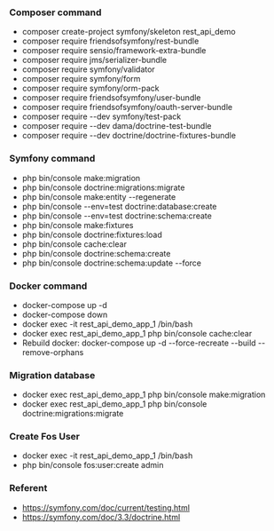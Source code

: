 ### Composer command
- composer create-project symfony/skeleton rest_api_demo
- composer require friendsofsymfony/rest-bundle
- composer require sensio/framework-extra-bundle
- composer require jms/serializer-bundle
- composer require symfony/validator
- composer require symfony/form
- composer require symfony/orm-pack
- composer require friendsofsymfony/user-bundle
- composer require friendsofsymfony/oauth-server-bundle
- composer require --dev symfony/test-pack 
- composer require --dev dama/doctrine-test-bundle
- composer require --dev doctrine/doctrine-fixtures-bundle

### Symfony command
- php bin/console make:migration
- php bin/console doctrine:migrations:migrate
- php bin/console make:entity --regenerate
- php bin/console --env=test doctrine:database:create
- php bin/console --env=test doctrine:schema:create
- php bin/console make:fixtures
- php bin/console doctrine:fixtures:load
- php bin/console cache:clear
- php bin/console doctrine:schema:create
- php bin/console doctrine:schema:update --force

### Docker command
- docker-compose up -d
- docker-compose down
- docker exec -it rest_api_demo_app_1 /bin/bash
- docker exec rest_api_demo_app_1 php bin/console cache:clear
- Rebuild docker: docker-compose up -d --force-recreate --build --remove-orphans

### Migration database
- docker exec rest_api_demo_app_1 php bin/console make:migration
- docker exec rest_api_demo_app_1 php bin/console doctrine:migrations:migrate

### Create Fos User
- docker exec -it rest_api_demo_app_1 /bin/bash
- php bin/console fos:user:create admin

### Referent
- https://symfony.com/doc/current/testing.html
- https://symfony.com/doc/3.3/doctrine.html